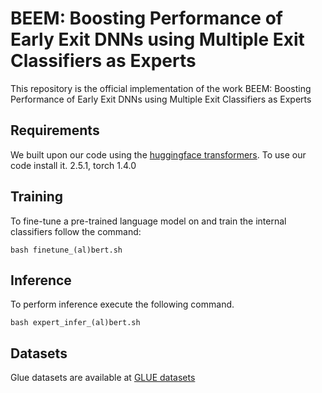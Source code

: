 # BEEM: Boosting Performance of Early Exit DNNs using Multiple Exit Classifiers as Experts

This repository is the official implementation of the work BEEM: Boosting Performance of Early Exit DNNs using Multiple Exit Classifiers as Experts

## Requirements

We built upon our code using the [huggingface transformers](https://huggingface.co/docs/transformers/en/index). To use our code install it. 2.5.1, torch 1.4.0

## Training 

To fine-tune a pre-trained language model on and train the internal classifiers follow the command:

```setup
bash finetune_(al)bert.sh
```

## Inference

To perform inference execute the following command.

```setup
bash expert_infer_(al)bert.sh
```

## Datasets

Glue datasets are available at [GLUE datasets](https://gluebenchmark.com/)

